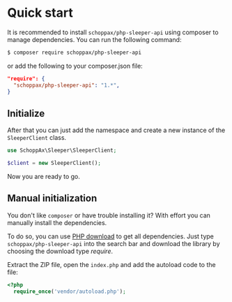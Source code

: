 # Quick start

It is recommended to install `schoppax/php-sleeper-api` using composer to manage dependencies. You can run the following command:

```sh
$ composer require schoppax/php-sleeper-api
```

or add the following to your composer.json file:
```json
"require": {
  "schoppax/php-sleeper-api": "1.*",
}
```


## Initialize

After that you can just add the namespace and create a new instance of the `SleeperClient` class.

```php
use SchoppAx\Sleeper\SleeperClient;

$client = new SleeperClient();
```

Now you are ready to go.

## Manual initialization

You don't like `composer` or have trouble installing it?
With effort you can manually install the dependencies.

To do so, you can use [PHP download](https://php-download.com/) to get all dependencies. Just type `schoppax/php-sleeper-api` into the search bar and download the library by choosing the download type *require*.

Extract the ZIP file, open the `index.php` and add the autoload code to the file:
```php
<?php
  require_once('vendor/autoload.php');
```
